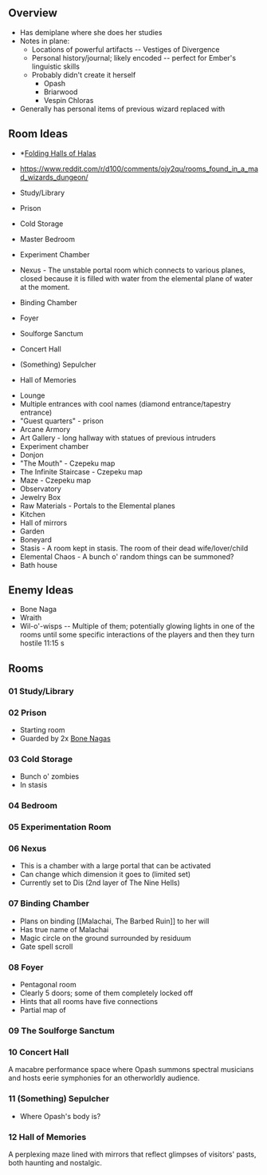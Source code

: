 
## Overview

* Has demiplane where she does her studies
* Notes in plane:
	* Locations of powerful artifacts -- Vestiges of Divergence
	* Personal history/journal; likely encoded -- perfect for Ember's linguistic skills
	* Probably didn't create it herself
		* Opash
		* Briarwood
		* Vespin Chloras
* Generally has personal items of previous wizard replaced with 

## Room Ideas
* *[Folding Halls of Halas](https://criticalrole.miraheze.org/wiki/Folding_Halls_of_Halas#/media/File:Folding_Halls_-_CRA.png)
* https://www.reddit.com/r/d100/comments/ojy2qu/rooms_found_in_a_mad_wizards_dungeon/

* Study/Library
* Prison
* Cold Storage
* Master Bedroom
* Experiment Chamber
* Nexus - The unstable portal room which connects to various planes, closed because it is filled with water from the elemental plane of water at the moment.
* Binding Chamber
* Foyer
* Soulforge Sanctum
* Concert Hall
* (Something) Sepulcher
* Hall of Memories
- Lounge
- Multiple entrances with cool names (diamond entrance/tapestry entrance)
- "Guest quarters" - prison
- Arcane Armory
- Art Gallery - long hallway with statues of previous intruders
- Experiment chamber
- Donjon
- "The Mouth" - Czepeku map
- The Infinite Staircase - Czepeku map
- Maze - Czepeku map
- Observatory
- Jewelry Box
- Raw Materials - Portals to the Elemental planes
- Kitchen
- Hall of mirrors
- Garden
- Boneyard
- Stasis - A room kept in stasis. The room of their dead wife/lover/child
- Elemental Chaos - A bunch o' random things can be summoned?
- Bath house

## Enemy Ideas
* Bone Naga
* Wraith
* Wil-o'-wisps -- Multiple of them; potentially glowing lights in one of the rooms until some specific interactions of the players and then they turn hostile
11:15 s

## Rooms

### 01 Study/Library

### 02 Prison

* Starting room
* Guarded by 2x [Bone Nagas](https://www.dndbeyond.com/monsters/17118-bone-naga)

### 03 Cold Storage

* Bunch o' zombies
* In stasis
### 04 Bedroom

### 05 Experimentation Room

### 06 Nexus

* This is a chamber with a large portal that can be activated
* Can change which dimension it goes to (limited set)
* Currently set to Dis (2nd layer of The Nine Hells)

### 07 Binding Chamber
* Plans on binding [[Malachai, The Barbed Ruin]] to her will
* Has true name of Malachai
* Magic circle on the ground surrounded by residuum
* Gate spell scroll

### 08 Foyer

* Pentagonal room
* Clearly 5 doors; some of them completely locked off
* Hints that all rooms have five connections
* Partial map of 

### 09 The Soulforge Sanctum

### 10 Concert Hall

A macabre performance space where Opash summons spectral musicians and hosts eerie symphonies for an otherworldly audience.

### 11 (Something) Sepulcher

* Where Opash's body is?

### 12 Hall of Memories

A perplexing maze lined with mirrors that reflect glimpses of visitors' pasts, both haunting and nostalgic.


